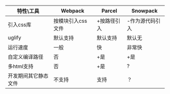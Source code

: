 #

特性\工具|Webpack|Parcel|Snowpack
--|--|--|--
引入css库|按模块引入css文件|+按路径引入|-作为源代码引入
uglify|默认支持|默认支持|默认无
运行速度|一般|快|非常快
自定义编译路径|否|+是|+是
多html支持|否|+是|?
开发期间其它静态文件|不支持|支持|？
